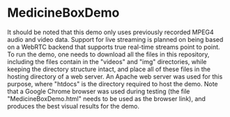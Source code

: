 # MedicineBoxDemo
It should be noted that this demo only uses previously recorded MPEG4 audio and video data. Support for live streaming is planned on being based on a WebRTC backend that supports true real-time streams point to point. To run the demo, one needs to download all the files in this repository, including the files contain in the "videos" and "img" directories, while keeping the directory structure intact, and place all of these files in the hosting directory of a web server. An Apache web server was used for this purpose, where "htdocs" is the directory required to host the demo. Note that a Google Chrome browser was used during testing (the file "MedicineBoxDemo.html" needs to be used as the browser link), and produces the best visual results for the demo.
